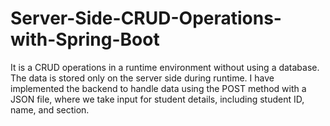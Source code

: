 # Server-Side-CRUD-Operations-with-Spring-Boot
It is a  CRUD operations in a runtime environment without using a database. The data is stored only on the server side during runtime. I have implemented the backend to handle data using the POST method with a JSON file, where we take input for student details, including student ID, name, and section.
